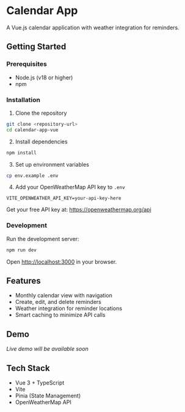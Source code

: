 # Calendar App

A Vue.js calendar application with weather integration for reminders.

## Getting Started

### Prerequisites

- Node.js (v18 or higher)
- npm

### Installation

1. Clone the repository

```bash
git clone <repository-url>
cd calendar-app-vue
```

2. Install dependencies

```bash
npm install
```

3. Set up environment variables

```bash
cp env.example .env
```

4. Add your OpenWeatherMap API key to `.env`

```env
VITE_OPENWEATHER_API_KEY=your-api-key-here
```

Get your free API key at: https://openweathermap.org/api

### Development

Run the development server:

```bash
npm run dev
```

Open [http://localhost:3000](http://localhost:3000) in your browser.

## Features

- Monthly calendar view with navigation
- Create, edit, and delete reminders
- Weather integration for reminder locations
- Smart caching to minimize API calls

## Demo

_Live demo will be available soon_

## Tech Stack

- Vue 3 + TypeScript
- Vite
- Pinia (State Management)
- OpenWeatherMap API
